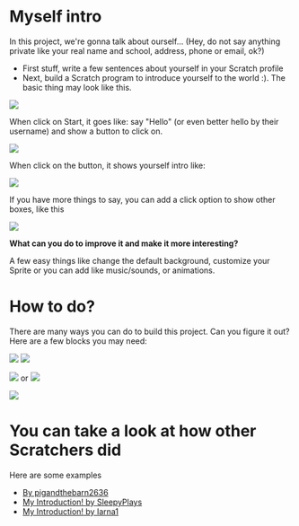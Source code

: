 # Myself intro

In this project, we're gonna talk about ourself... (Hey, do not say anything private like your real name and school, address, phone or email, ok?)

- First stuff, write a few sentences about yourself in your Scratch profile
- Next, build a Scratch program to introduce yourself to the world :). The basic thing may look like this.

![](/images/project1/1.png)

When click on Start, it goes like: say "Hello" (or even better hello by their username) and show a button to click on.

![](/images/project1/2.png)

When click on the button, it shows yourself intro like:

![](/images/project1/3.png)

If you have more things to say, you can add a click option to show other boxes, like this

![](/images/project1/4.png)

**What can you do to improve it and make it more interesting?** 

A few easy things like change the default background, customize your Sprite or you can add like music/sounds, or animations.

# How to do?

There are many ways you can do to build this project. Can you figure it out?
Here are a few blocks you may need:

![](/images/project1/5.png)
![](/images/project1/8.png)

![](/images/project1/6.png) or ![](/images/project1/7.png)


![](/images/project1/9.png)

# You can take a look at how other Scratchers did

Here are some examples

- [By pigandthebarn2636](https://scratch.mit.edu/projects/73053308/editor/)
- [My Introduction! by SleepyPlays](https://scratch.mit.edu/projects/325229431/)
- [My Introduction! by Iarna1](https://scratch.mit.edu/projects/3115496/)


